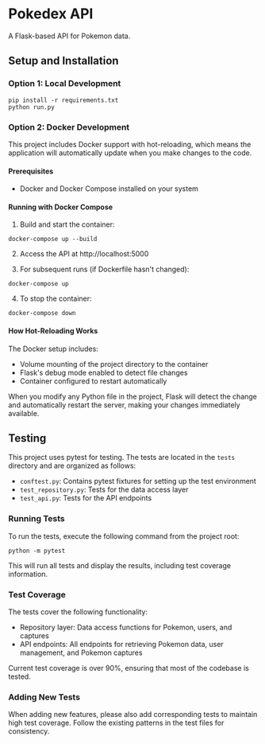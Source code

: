 
# Pokedex API

A Flask-based API for Pokemon data.

## Setup and Installation

### Option 1: Local Development

```shell
pip install -r requirements.txt
python run.py
```

### Option 2: Docker Development

This project includes Docker support with hot-reloading, which means the application will automatically update when you make changes to the code.

#### Prerequisites
- Docker and Docker Compose installed on your system

#### Running with Docker Compose

1. Build and start the container:
```shell
docker-compose up --build
```

2. Access the API at http://localhost:5000

3. For subsequent runs (if Dockerfile hasn't changed):
```shell
docker-compose up
```

4. To stop the container:
```shell
docker-compose down
```

#### How Hot-Reloading Works

The Docker setup includes:
- Volume mounting of the project directory to the container
- Flask's debug mode enabled to detect file changes
- Container configured to restart automatically

When you modify any Python file in the project, Flask will detect the change and automatically restart the server, making your changes immediately available.

## Testing

This project uses pytest for testing. The tests are located in the `tests` directory and are organized as follows:

- `conftest.py`: Contains pytest fixtures for setting up the test environment
- `test_repository.py`: Tests for the data access layer
- `test_api.py`: Tests for the API endpoints

### Running Tests

To run the tests, execute the following command from the project root:

```shell
python -m pytest
```

This will run all tests and display the results, including test coverage information.

### Test Coverage

The tests cover the following functionality:

- Repository layer: Data access functions for Pokemon, users, and captures
- API endpoints: All endpoints for retrieving Pokemon data, user management, and Pokemon captures

Current test coverage is over 90%, ensuring that most of the codebase is tested.

### Adding New Tests

When adding new features, please also add corresponding tests to maintain high test coverage. Follow the existing patterns in the test files for consistency.
